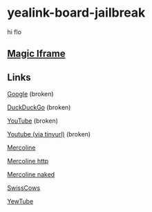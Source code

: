 # yealink-board-jailbreak
hi flo

## [Magic Iframe](https://jerrynicki.github.io)

## Links

[Google](https://google.com) (broken)

[DuckDuckGo](https://duckduckgo.com) (broken)

[YouTube](https://youtube.com) (broken)

[Youtube (via tinyurl)](https://tinyurl.com/mr8at6k2) (broken)

[Mercoline](https://mercoline.de)

[Mercoline http](http://mercoline)

[Mercoline naked](mercoline.de)

[SwissCows](https://swisscows.com/de)

[YewTube](https://yewtu.be/)
